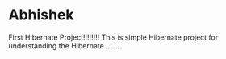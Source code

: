# Abhishek
First Hibernate Project!!!!!!!!
This is simple Hibernate project for understanding  the Hibernate.........

